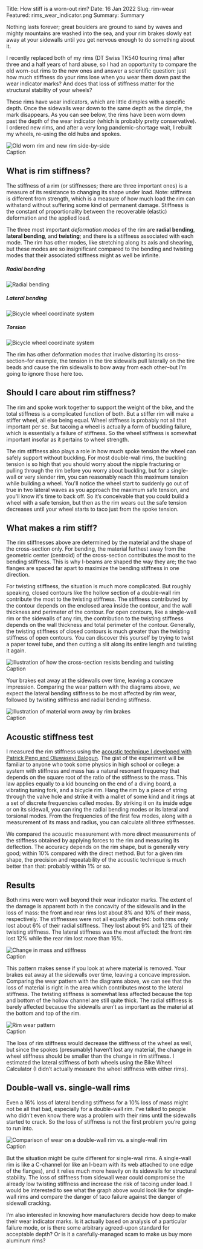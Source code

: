 Title: How stiff is a worn-out rim?
Date: 16 Jan 2022
Slug: rim-wear
Featured: rims_wear_indicator.png
Summary: Summary

Nothing lasts forever; great boulders are ground to sand by waves and mighty mountains are washed into the sea, and your rim brakes slowly eat away at your sidewalls until you get nervous enough to do something about it.

I recently replaced both of my rims (DT Swiss TK540 touring rims) after three and a half years of hard abuse, so I had an opportunity to compare the old worn-out rims to the new ones and answer a scientific question: just how much stiffness do your rims lose when you wear them down past the wear indicator marks? And does that loss of stiffness matter for the structural stability of your wheels?

These rims have wear indicators, which are little dimples with a specific depth. Once the sidewalls wear down to the same depth as the dimple, the mark disappears. As you can see below, the rims have been worn down past the depth of the wear indicator (which is probably pretty conservative). I ordered new rims, and after a very long pandemic-shortage wait, I rebuilt my wheels, re-using the old hubs and spokes.

<div class="text-center"><img class="img-fluid" alt="Old worn rim and new rim side-by-side" src="{filename}/images/rim-wear/rims_wear_indicator.png" /></div>
<div class="figure-caption text-center">Caption</div>

## What is rim stiffness?

The stiffness of a rim (or stiffnesses; there are three important ones) is a measure of its resistance to changing its shape under load. Note: stiffness is different from strength, which is a measure of how much load the rim can withstand without suffering some kind of permanent damage. Stiffness is the constant of proportionality between the recoverable (elastic) deformation and the applied load.

The three most important _deformation modes_ of the rim are __radial bending__, __lateral bending__, and __twisting__; and there is a stiffness associated with each mode. The rim has other modes, like stretching along its axis and shearing, but these modes are so insignificant compared to the bending and twisting modes that their associated stiffness might as well be infinite.

<div class="container">
<div class="row">
	<div class="col-md-4">
		<h5>Radial bending</h5>
		<img alt="Radial bending" class="img-fluid" src="{filename}/images/rim-stiffness/rim-radial.gif">
	</div>
	<div class="col-md-4">
		<h5>Lateral bending</h5>
		<img alt="Bicycle wheel coordinate system" class="img-fluid" src="{filename}/images/rim-stiffness/rim-lateral.gif">
	</div>
	<div class="col-md-4">
		<h5>Torsion</h5>
		<img alt="Bicycle wheel coordinate system" class="img-fluid" src="{filename}/images/rim-stiffness/rim-torsion.gif">
	</div>
</div>
</div>

The rim has other deformation modes that involve distorting its cross-section–for example, the tension in the tire sidewalls pull laterally on the tire beads and cause the rim sidewalls to bow away from each other–but I’m going to ignore those here too.

## Should I care about rim stiffness?

The rim and spoke work together to support the weight of the bike, and the total stiffness is a complicated function of both. But a stiffer rim will make a stiffer wheel, all else being equal. Wheel stiffness is probably not all that important per se. But tacoing a wheel is actually a form of buckling failure, which is essentially a failure of stiffness. So the wheel stiffness is somewhat important insofar as it pertains to wheel strength.

The rim stiffness also plays a role in how much spoke tension the wheel can safely support without buckling. For most double-wall rims, the buckling tension is so high that you should worry about the nipple fracturing or pulling through the rim before you worry about buckling, but for a single-wall or very slender rim, you can reasonably reach this maximum tension while building a wheel. You'll notice the wheel start to suddenly go out of true in two lateral waves as you approach the maximum safe tension, and you'll know it's time to back off. So it’s conceivable that you could build a wheel with a safe tension, but then as the rim wears out the safe tension decreases until your wheel starts to taco just from the spoke tension.

## What makes a rim stiff?
The rim stiffnesses above are determined by the material and the shape of the cross-section only. For bending, the material furthest away from the geometric center (centroid) of the cross-section contributes the most to the bending stiffness. This is why I-beams are shaped the way they are; the two flanges are spaced far apart to maximize the bending stiffness in one direction.

For twisting stiffness, the situation is much more complicated. But roughly speaking, closed contours like the hollow section of a double-wall rim contribute the most to the twisting stiffness. The stiffness contributed by the contour depends on the enclosed area inside the contour, and the wall thickness and perimeter of the contour. For open contours, like a single-wall rim or the sidewalls of any rim, the contribution to the twisting stiffness depends on the wall thickness and total perimeter of the contour. Generally, the twisting stiffness of closed contours is much greater than the twisting stiffness of open contours. You can discover this yourself by trying to twist a paper towel tube, and then cutting a slit along its entire length and twisting it again.

<div class="text-center"><img class="img-fluid text-center" alt="Illustration of how the cross-section resists bending and twisting" src="{filename}/images/rim-wear/rim_stiffness_material.png" /></div>
<div class="figure-caption text-center">Caption</div>

Your brakes eat away at the sidewalls over time, leaving a concave impression. Comparing the wear pattern with the diagrams above, we expect the lateral bending stiffness to be most affected by rim wear, followed by twisting stiffness and radial bending stiffness.

<div class="text-center"><img class="img-fluid text-center" alt="Illustration of material worn away by rim brakes" src="{filename}/images/rim-wear/rim_wear_pattern.png" /></div>
<div class="figure-caption text-center">Caption</div>

## Acoustic stiffness test
I measured the rim stiffness using the [acoustic technique I developed with Patrick Peng and Oluwaseyi Balogun](https://dashdotrobot.com/pdfs/JNDE_2018_manuscript.pdf). The gist of the experiment will be familiar to anyone who took some physics in high school or college: a system with stiffness and mass has a natural resonant frequency that depends on the square root of the ratio of the stiffness to the mass. This law applies equally  to a kid bouncing on the end of a diving board, a vibrating tuning fork, and a bicycle rim. Hang the rim by a piece of string through the valve hole and strike it with a mallet of some kind and it rings at a set of discrete frequencies called modes. By striking it on its inside edge or on its sidewall, you can ring the radial bending modes or its lateral and torsional modes. From the frequencies of the first few modes, along with a measurement of its mass and radius, you can calculate all three stiffnesses.

We compared the acoustic measurement with more direct measurements of the stiffness obtained by applying forces to the rim and measuring its deflection. The accuracy depends on the rim shape, but is generally very good; within 10% compared with the direct method. But for a given rim shape, the precision and repeatability of the acoustic technique is much better than that: probably within 1% or so.

## Results

Both rims were worn well beyond their wear indicator marks. The extent of the damage is apparent both in the concavity of the sidewalls and in the loss of mass: the front and rear rims lost about 8% and 10% of their mass, respectively. The stiffnesses were not all equally affected: both rims only lost about 6% of their radial stiffness. They lost about 9% and 12% of their twisting stiffness. The lateral stiffness was the most affected: the front rim lost 12% while the rear rim lost more than 16%.


<div class="text-center"><img class="img-fluid text-center" alt="Change in mass and stiffness" src="{filename}/images/rim-wear/rim_change.png" /></div>
<div class="figure-caption text-center">Caption</div>

This pattern makes sense if you look at where material is removed. Your brakes eat away at the sidewalls over time, leaving a concave impression. Comparing the wear pattern with the diagrams above, we can see that the loss of material is right in the area which contributes most to the lateral stiffness. The twisting stiffness is somewhat less affected because the top and bottom of the hollow channel are still quite thick. The radial stiffness is barely affected because the sidewalls aren’t as important as the material at the bottom and top of the rim.

<div class="text-center"><img class="img-fluid text-center" alt="Rim wear pattern" src="{filename}/images/rim-wear/rim_wear_pattern.png" /></div>
<div class="figure-caption text-center">Caption</div>

The loss of rim stiffness would decrease the stiffness of the wheel as well, but since the spokes (presumably) haven’t lost any material, the change in wheel stiffness should be smaller than the change in rim stiffness. I estimated the lateral stiffness of both wheels using the Bike Wheel Calculator (I didn’t actually measure the wheel stiffness with either rims).

## Double-wall vs. single-wall rims

Even a 16% loss of lateral bending stiffness for a 10% loss of mass might not be all that bad, especially for a double-wall rim. I’ve talked to people who didn’t even know there was a problem with their rims until the sidewalls started to crack. So the loss of stiffness is not the first problem you’re going to run into.

<div class="text-center"><img class="img-fluid text-center" alt="Comparison of wear on a double-wall rim vs. a single-wall rim" src="{filename}/images/rim-wear/double_vs_single_wall.png" /></div>
<div class="figure-caption text-center">Caption</div>

But the situation might be quite different for single-wall rims. A single-wall rim is like a C-channel (or like an I-beam with its web attached to one edge of the flanges), and it relies much more heavily on its sidewalls for structural stability. The loss of stiffness from sidewall wear could compromise the already low twisting stiffness and increase the risk of tacoing under load. I would be interested to see what the graph above would look like for single-wall rims and compare the danger of taco failure against the danger of sidewall cracking.

I’m also interested in knowing how manufacturers decide how deep to make their wear indicator marks. Is it actually based on analysis of a particular failure mode, or is there some arbitrary agreed-upon standard for acceptable depth? Or is it a carefully-managed scam to make us buy more aluminum rims?
